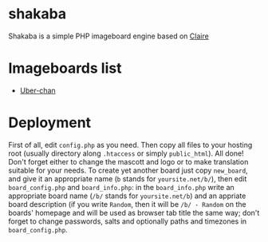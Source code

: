 # shakaba
Shakaba is a simple PHP imageboard engine based on [Claire](https://github.com/ClaireIsAlive/Claire)

# Imageboards list
- [Uber-chan](http://uberchan.rf.gd)

# Deployment
First of all, edit `config.php` as you need. Then copy all files to your hosting root (usually directory along `.htaccess` or simply `public_html`). All done! Don't forget either to change the mascott and logo or to make translation suitable for your needs.
To create yet another board just copy `new_board`, and give it an appropriate name (`b` stands for `yoursite.net/b/`), then edit `board_config.php` and `board_info.php`: in the `board_info.php` write an appropriate board name (`/b/` stands for `yoursite.net/b`) and an appriate board description (if you write `Random`, then it will be `/b/ - Random` on the boards' homepage and will be used as browser tab title the same way; don't forget to change passwords, salts and optionally paths and timezones in `board_config.php`.
